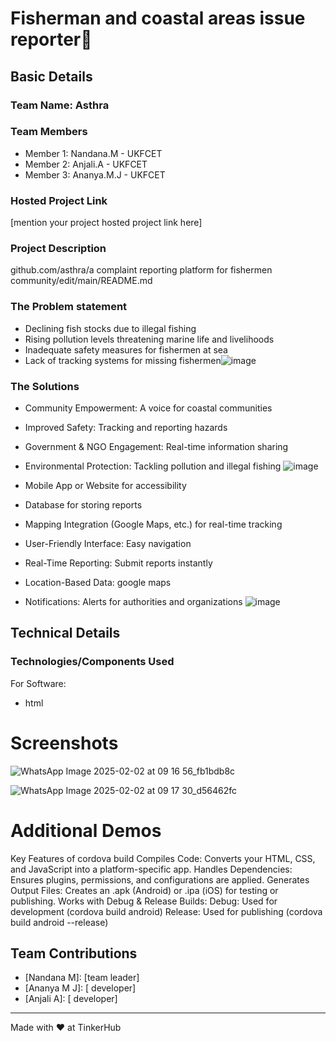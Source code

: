 # Fisherman and coastal areas issue reporter🎯


## Basic Details
### Team Name: Asthra 


### Team Members
- Member 1: Nandana.M - UKFCET
- Member 2: Anjali.A - UKFCET
- Member 3: Ananya.M.J - UKFCET

### Hosted Project Link
[mention your project hosted project link here]

### Project Description
github.com/asthra/a complaint reporting platform for fishermen community/edit/main/README.md

### The Problem statement
- Declining fish stocks due to illegal fishing
- Rising pollution levels threatening marine life and livelihoods
- Inadequate safety measures for fishermen at sea
- Lack of tracking systems for missing fishermen![image](https://github.com/user-attachments/assets/d2f24abe-07b0-429f-bb30-1ac87226c622)


### The Solutions

- Community Empowerment: A voice for coastal communities
- Improved Safety: Tracking and reporting hazards
- Government & NGO Engagement: Real-time information sharing
- Environmental Protection: Tackling pollution and illegal fishing
![image](https://github.com/user-attachments/assets/7f288851-bfd2-4fe2-affe-a91c04cc59dc)

- Mobile App or Website for accessibility
- Database for storing reports
- Mapping Integration (Google Maps, etc.) for real-time tracking

- User-Friendly Interface: Easy navigation
- Real-Time Reporting: Submit reports instantly
- Location-Based Data: google maps
- Notifications: Alerts for authorities and organizations
![image](https://github.com/user-attachments/assets/99f1b17f-d98c-4f8e-9b0a-ac327c371253)


## Technical Details
### Technologies/Components Used
For Software:
- html

# Screenshots 
![WhatsApp Image 2025-02-02 at 09 16 56_fb1bdb8c](https://github.com/user-attachments/assets/64a24351-75e1-48c4-9b75-67702d2ed3b0)

![WhatsApp Image 2025-02-02 at 09 17 30_d56462fc](https://github.com/user-attachments/assets/0c90d32f-51ef-4cf2-b188-eea7b0ec2189)



# Additional Demos
Key Features of cordova build Compiles Code: Converts your HTML, CSS, and JavaScript into a platform-specific app. Handles Dependencies: Ensures plugins, permissions, and configurations are applied. Generates Output Files: Creates an .apk (Android) or .ipa (iOS) for testing or publishing. Works with Debug & Release Builds: Debug: Used for development (cordova build android) Release: Used for publishing (cordova build android --release)

## Team Contributions
- [Nandana M]: [team leader]
- [Ananya M J]: [ developer]
- [Anjali A]: [ developer]

---
Made with ❤ at TinkerHub
